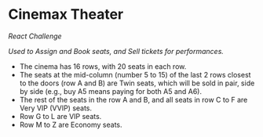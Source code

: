 # Cinemax Theater
*React Challenge*

_Used to Assign and Book seats, and Sell tickets for performances._

- The cinema has 16 rows, with 20 seats in each row. 
- The seats at the mid-column (number 5 to 15) of the last 2 rows closest to the doors (row A and B) are Twin seats, which will be sold in pair, side by side (e.g., buy A5 means paying for both A5 and A6).
- The rest of the seats in the row A and B, and all seats in row C to F are Very VIP (VVIP) seats.
- Row G to L are VIP seats.
- Row M to Z are Economy seats.
